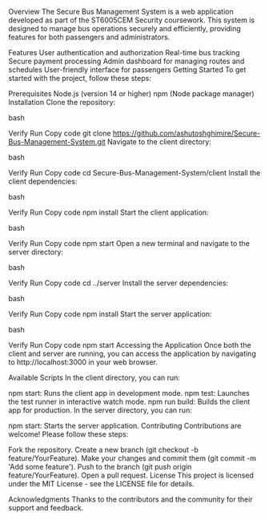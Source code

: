 Overview
The Secure Bus Management System is a web application developed as part of the ST6005CEM Security coursework. This system is designed to manage bus operations securely and efficiently, providing features for both passengers and administrators.

Features
User authentication and authorization
Real-time bus tracking
Secure payment processing
Admin dashboard for managing routes and schedules
User-friendly interface for passengers
Getting Started
To get started with the project, follow these steps:

Prerequisites
Node.js (version 14 or higher)
npm (Node package manager)
Installation
Clone the repository:

bash

Verify
Run
Copy code
git clone https://github.com/ashutoshghimire/Secure-Bus-Management-System.git
Navigate to the client directory:

bash

Verify
Run
Copy code
cd Secure-Bus-Management-System/client
Install the client dependencies:

bash

Verify
Run
Copy code
npm install
Start the client application:

bash

Verify
Run
Copy code
npm start
Open a new terminal and navigate to the server directory:

bash

Verify
Run
Copy code
cd ../server
Install the server dependencies:

bash

Verify
Run
Copy code
npm install
Start the server application:

bash

Verify
Run
Copy code
npm start
Accessing the Application
Once both the client and server are running, you can access the application by navigating to http://localhost:3000 in your web browser.

Available Scripts
In the client directory, you can run:

npm start: Runs the client app in development mode.
npm test: Launches the test runner in interactive watch mode.
npm run build: Builds the client app for production.
In the server directory, you can run:

npm start: Starts the server application.
Contributing
Contributions are welcome! Please follow these steps:

Fork the repository.
Create a new branch (git checkout -b feature/YourFeature).
Make your changes and commit them (git commit -m 'Add some feature').
Push to the branch (git push origin feature/YourFeature).
Open a pull request.
License
This project is licensed under the MIT License - see the LICENSE file for details.

Acknowledgments
Thanks to the contributors and the community for their support and feedback.

